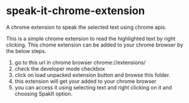 # speak-it-chrome-extension
A chrome extension to speak the selected text using chrome apis. 

This is a simple chrome extension to read the highlighted text by right clicking.
This chome extension can be added to your chrome browser by the below steps.

1) go to this url in chrome browser chrome://extensions/
2) check the developer mode checkbox
3) click on load unpacked extension button and browse this folder.
4) this extension will get your added to your chrome browser
5) you can access it using selecting text and right clicking on it and choosing SpakIt option.
